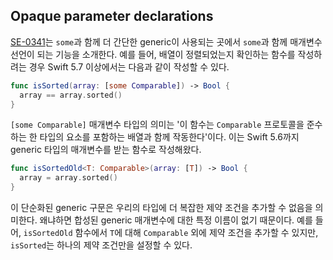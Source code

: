 ## Opaque parameter declarations

[SE-0341](https://github.com/apple/swift/blob/main/proposals/0341-opaque-parameters.md)는 `some`과 함께 더 간단한 generic이 사용되는 곳에서 `some`과 함께 매개변수 선언이 되는 기능을 소개한다. 예를 들어, 배열이 정렬되었는지 확인하는 함수를 작성하려는 경우 Swift 5.7 이상에서는 다음과 같이 작성할 수 있다.

```swift
func isSorted(array: [some Comparable]) -> Bool {
  array == array.sorted()
}
```

`[some Comparable]` 매개변수 타입의 의미는 '이 함수는 `Comparable` 프로토콜을 준수하는 한 타입의 요소를 포함하는 배열과 함께 작동한다'이다. 이는 Swift 5.6까지 generic 타입의 매개변수를 받는 함수로 작성해왔다.

```swift
func isSortedOld<T: Comparable>(array: [T]) -> Bool {
  array = array.sorted()
}
```

이 단순화된 generic 구문은 우리의 타입에 더 복잡한 제약 조건을 추가할 수 없음을 의미한다. 왜냐하면 합성된 generic 매개변수에 대한 특정 이름이 없기 때문이다. 예를 들어, `isSortedOld` 함수에서 `T`에 대해 `Comparable` 외에 제약 조건을 추가할 수 있지만, `isSorted`는 하나의 제약 조건만을 설정할 수 있다.
